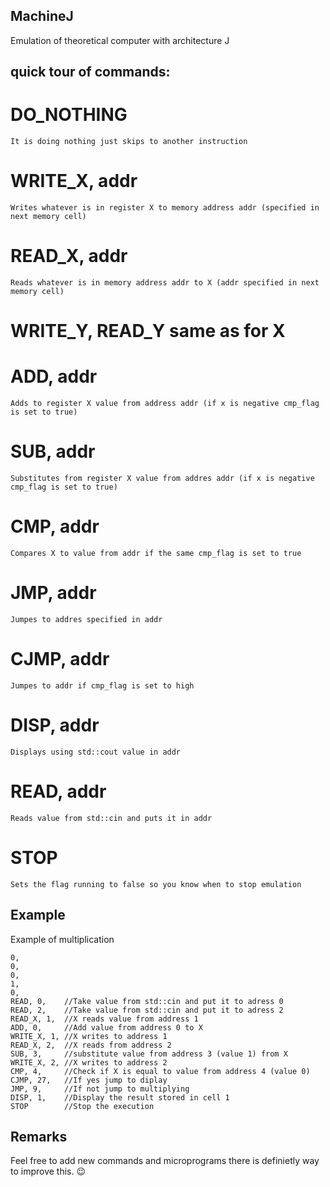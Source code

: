 ## MachineJ
Emulation of theoretical computer with architecture J

## quick tour of commands:

# DO_NOTHING
    It is doing nothing just skips to another instruction

# WRITE_X, addr
    Writes whatever is in register X to memory address addr (specified in next memory cell)

# READ_X, addr
    Reads whatever is in memory address addr to X (addr specified in next memory cell)

# WRITE_Y, READ_Y same as for X

# ADD, addr
    Adds to register X value from address addr (if x is negative cmp_flag is set to true)

# SUB, addr
    Substitutes from register X value from addres addr (if x is negative cmp_flag is set to true)

# CMP, addr
    Compares X to value from addr if the same cmp_flag is set to true

# JMP, addr
    Jumpes to addres specified in addr

# CJMP, addr
    Jumpes to addr if cmp_flag is set to high

# DISP, addr
    Displays using std::cout value in addr

# READ, addr
    Reads value from std::cin and puts it in addr

# STOP
    Sets the flag running to false so you know when to stop emulation

## Example
Example of multiplication

    0,
    0,
    0,
    1,
    0,
    READ, 0,    //Take value from std::cin and put it to adress 0
    READ, 2,    //Take value from std::cin and put it to adress 2
    READ_X, 1,  //X reads value from address 1
    ADD, 0,     //Add value from address 0 to X
    WRITE_X, 1, //X writes to address 1
    READ_X, 2,  //X reads from address 2
    SUB, 3,     //substitute value from address 3 (value 1) from X
    WRITE_X, 2, //X writes to address 2
    CMP, 4,     //Check if X is equal to value from address 4 (value 0)
    CJMP, 27,   //If yes jump to diplay
    JMP, 9,     //If not jump to multiplying
    DISP, 1,    //Display the result stored in cell 1
    STOP        //Stop the execution

## Remarks
Feel free to add new commands and microprograms there is definietly way to improve this. :wink:
